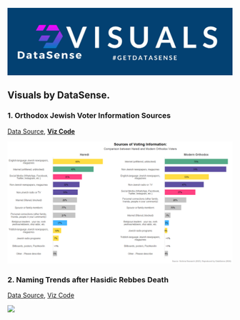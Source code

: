 
![](./utils/jpg/banner.jpg)

## Visuals by DataSense.

### 1. Orthodox Jewish Voter Information Sources

[Data Source](https://www.harediresearchgroup.org/wp-content/uploads/2023/09/REPORT-Orthodox-Jewish-Political-Attitudes-and-Behaviors-September-2023.pdf), [__Viz Code__](./R/1-voter-information.R)

![](./utils/png/voter_info.png)

### 2. Naming Trends after Hasidic Rebbes Death

[Data Source](), [Viz Code](https://github.com/getdatasense/datasense-visuals/blob/main/inst/tsx/naming-trends-chart.tsx)

![](https://github.com/user-attachments/assets/fccc8612-c3fa-4a97-b3a3-37c3f2ff47db)
